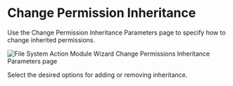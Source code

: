 # Change Permission Inheritance

Use the Change Permission Inheritance Parameters page to specify how to change inherited
permissions.

![File System Action Module Wizard Change Permissions Inheritance Parameters page](/img/product_docs/accessanalyzer/11.6/accessanalyzer/admin/action/filesystem/parameters/changepermissionsinheritance.webp)

Select the desired options for adding or removing inheritance.
